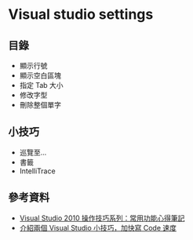 Visual studio settings
====

目錄
----
+ 顯示行號
+ 顯示空白區塊
+ 指定 Tab 大小
+ 修改字型
+ 刪除整個單字

小技巧
----
+ 巡覽至...
+ 書籤
+ IntelliTrace

參考資料
---
+ [Visual Studio 2010 操作技巧系列：常用功能心得筆記](http://blog.miniasp.com/post/2011/03/29/Visual-Studio-2010-Tips-Part-01.aspx)
+ [介紹兩個 Visual Studio 小技巧，加快寫 Code 速度](http://demo.tc/Post/540)
